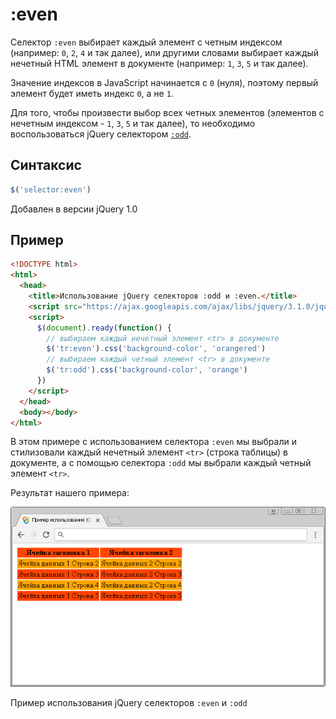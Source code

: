 # :even

Селектор `:even` выбирает каждый элемент с четным индексом (например: `0`, `2`, `4` и так далее), или другими словами выбирает каждый нечетный HTML элемент в документе (например: `1`, `3`, `5` и так далее).

Значение индексов в JavaScript начинается с `0` (нуля), поэтому первый элемент будет иметь индекс `0`, а не `1`.

Для того, чтобы произвести выбор всех четных элементов (элементов с нечетным индексом - `1`, `3`, `5` и так далее), то необходимо воспользоваться jQuery селектором [`:odd`](selector:odd.md).

## Синтаксис

```js
$('selector:even')
```

Добавлен в версии jQuery 1.0

## Пример

```html
<!DOCTYPE html>
<html>
  <head>
    <title>Использование jQuery селекторов :odd и :even.</title>
    <script src="https://ajax.googleapis.com/ajax/libs/jquery/3.1.0/jquery.min.js"></script>
    <script>
      $(document).ready(function() {
        // выбираем каждый нечетный элемент <tr> в документе
        $('tr:even').css('background-color', 'orangered')
        // выбираем каждый четный элемент <tr> в документе
        $('tr:odd').css('background-color', 'orange')
      })
    </script>
  </head>
  <body></body>
</html>
```

В этом примере с использованием селектора `:even` мы выбрали и стилизовали каждый нечетный элемент `<tr>` (строка таблицы) в документе, а с помощью селектора `:odd` мы выбрали каждый четный элемент `<tr>`.

Результат нашего примера:

![Пример использования jQuery селекторов :even и :odd.](987.png)

Пример использования jQuery селекторов `:even` и `:odd`
